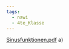 ```yaml
---
tags:
  - nawi
  - 4te_Klasse
---
```

[Sinusfunktionen.pdf](https://www.aufgabenpool.at/amn/teilb1/712/Sinusfunktionen.pdf)
a)
